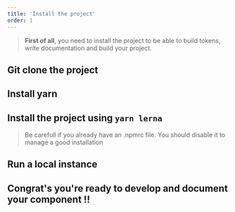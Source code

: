 ```yaml
---
title: 'Install the project'
order: 1
---
```


> **First of all**, you need to install the project to be able to build tokens, write documentation and build your project.


## Git clone the project

## Install yarn

## Install the project using `yarn lerna`

> Be carefull if you already have an .npmrc file. You should disable it to manage a good installation

## Run a local instance

## Congrat's you're ready to develop and document your component !!